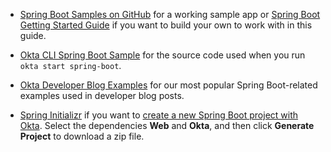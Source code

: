 * [Spring Boot Samples on GitHub](https://github.com/okta/samples-java-spring/tree/master/okta-hosted-login) for a working sample app or [Spring Boot Getting Started Guide](https://spring.io/guides/gs/spring-boot/) if you want to build your own to work with in this guide.

* [Okta CLI Spring Boot Sample](https://github.com/okta-samples/okta-spring-boot-sample) for the source code used when you run `okta start spring-boot`.

* [Okta Developer Blog Examples](https://github.com/oktadev?q=spring-boot&type=all&language=&sort=stargazers) for our most popular Spring Boot-related examples used in developer blog posts.

* [Spring Initializr](https://start.spring.io) if you want to [create a new Spring Boot project with Okta](https://start.spring.io/#!type=maven-project&language=java&packaging=jar&jvmVersion=11&groupId=com.example&artifactId=demo&name=demo&description=Demo%20project%20for%20Spring%20Boot&packageName=com.example.demo&dependencies=web,okta). Select the dependencies **Web** and **Okta**, and then click **Generate Project** to download a zip file.
